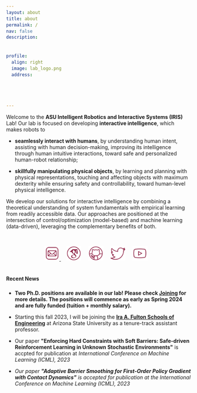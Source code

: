 ```yaml
---
layout: about
title: about
permalink: /
nav: false
description: 


profile:
  align: right
  image: lab_logo.png
  address: 




---
```


Welcome to the  **ASU Intelligent Robotics and Interactive Systems (IRIS)** Lab! Our lab is focused on developing <strong>interactive intelligence</strong>, which makes robots to
- **seamlessly interact with humans**, by understanding human intent, assisting with human decision-making, improving
its intelligence through human intuitive interactions, toward safe and personalized human-robot relationship; 

- **skillfully manipulating physical objects**, by learning and planning with physical representations, 
touching and affecting objects with maximum dexterity while ensuring safety and controllability, toward human-level physical intelligence.

We develop our solutions for interactive intelligence by combining a theoretical understanding of system fundamentals with empirical learning from readily accessible data. Our approaches are positioned at the intersection of control/optimization (model-based) and machine learning (data-driven), leveraging the complementary benefits of both.


<p style="margin-bottom:1.2cm; margin-left: 1.5cm"> </p>



<center>
    <a href = "mailto:wanxin.jin@asu.edu" target="_blank"> 
    <img src="assets/img/email_logo.png" width="40" target="_blank"> </a>   &nbsp;&nbsp;&nbsp;
<a href = "https://scholar.google.com/citations?user=SoEC4h4AAAAJ&hl=en" target="_blank"> 
    <img src="assets/img/scholar_logo.png" width="40" target="_blank"></a>   &nbsp;&nbsp;&nbsp;
<a href = "https://github.com/wanxinjin" target="_blank">
    <img src="assets/img/github_logo.png" width="40" target="_blank"></a> &nbsp;&nbsp;&nbsp;
<a href = "https://twitter.com/jinwanxin" target="_blank">
    <img src="assets/img/twitter_logo.png" width="40" target="_blank"></a>  &nbsp;&nbsp;&nbsp;
<a href = "https://www.youtube.com/channel/UCkMgzXIhi3BmWP7tAdeyoaA" target="_blank">
    <img src="assets/img/youtube_logo.png" width="40" target="_blank"></a>  &nbsp;&nbsp;&nbsp;

</center>


<br />


#### **Recent News**

<p style="margin-bottom:0.6cm"> </p>


- <strong>Two Ph.D. positions are available in our lab! Please check <a href="../joining">Joining</a> for more details. The positions will commence as early as Spring 2024 and are fully funded (tuition + monthly salary). </strong>


- Starting this fall 2023, I will be joining the <strong><a href="https://engineering.asu.edu/" target="_blank">Ira A. Fulton Schools of Engineering</a></strong> at Arizona State University as a tenure-track assistant professor.

- Our paper <strong>"Enforcing Hard Constraints with Soft Barriers: Safe-driven Reinforcement Learning in Unknown Stochastic Environments"</strong> is accpted for publication at <em>International Conference on Machine Learning (ICML), 2023


- Our paper <strong>"Adaptive Barrier Smoothing for First-Order Policy Gradient with Contact Dynamics"</strong> is accepted for publication at the <em>International Conference on Machine Learning (ICML), 2023
